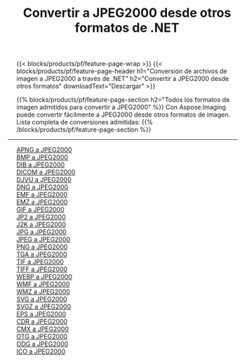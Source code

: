 ﻿---
title: Convertir a JPEG2000 desde otros formatos de .NET 
weight: 3920
url: /es/net/conversion/to/jpeg2000 
lang: es
langdirlevel: 2
locales: zh-hans,ja,it,ru,de,es,fr,nl,id,lt,pl,pt,vi,tr,ko,zh-hant,ar,hi,th,sv,cs,uk,he
description: Usando Aspose.Imaging puede convertir fácilmente a JPEG2000 desde otros formatos
---

{{< blocks/products/pf/feature-page-wrap >}}
{{< blocks/products/pf/feature-page-header h1="Conversión de archivos de imagen a JPEG2000 a través de .NET" h2="Convertir a JPEG2000 desde otros formatos" downloadText="Descargar" >}}


{{% blocks/products/pf/feature-page-section  h2="Todos los formatos de imagen admitidos para convertir a JPEG2000" %}}
Con Aspose.Imaging puede convertir fácilmente a JPEG2000 desde otros formatos de imagen.
<br/>
Lista completa de conversiones admitidas:
{{% /blocks/products/pf/feature-page-section %}}
<div class="container-fluid productfamilypage bg-gray">
    <div class="convertypes bg-gray agp-content section">
        <div class="container">
		<hr style="margin-left:-20px;"/>
		<div class="row other-converters">
		    <div class='col-md-2 other-converter remove-lp remove-rp'><a href="/imaging/es/net/conversion/apng-to-jpeg2000" >APNG a JPEG2000</a></div>
<div class='col-md-2 other-converter remove-lp remove-rp'><a href="/imaging/es/net/conversion/bmp-to-jpeg2000" >BMP a JPEG2000</a></div>
<div class='col-md-2 other-converter remove-lp remove-rp'><a href="/imaging/es/net/conversion/dib-to-jpeg2000" >DIB a JPEG2000</a></div>
<div class='col-md-2 other-converter remove-lp remove-rp'><a href="/imaging/es/net/conversion/dicom-to-jpeg2000" >DICOM a JPEG2000</a></div>
<div class='col-md-2 other-converter remove-lp remove-rp'><a href="/imaging/es/net/conversion/djvu-to-jpeg2000" >DJVU a JPEG2000</a></div>
<div class='col-md-2 other-converter remove-lp remove-rp'><a href="/imaging/es/net/conversion/dng-to-jpeg2000" >DNG a JPEG2000</a></div>
<div class='col-md-2 other-converter remove-lp remove-rp'><a href="/imaging/es/net/conversion/emf-to-jpeg2000" >EMF a JPEG2000</a></div>
<div class='col-md-2 other-converter remove-lp remove-rp'><a href="/imaging/es/net/conversion/emz-to-jpeg2000" >EMZ a JPEG2000</a></div>
<div class='col-md-2 other-converter remove-lp remove-rp'><a href="/imaging/es/net/conversion/gif-to-jpeg2000" >GIF a JPEG2000</a></div>
<div class='col-md-2 other-converter remove-lp remove-rp'><a href="/imaging/es/net/conversion/jp2-to-jpeg2000" >JP2 a JPEG2000</a></div>
<div class='col-md-2 other-converter remove-lp remove-rp'><a href="/imaging/es/net/conversion/j2k-to-jpeg2000" >J2K a JPEG2000</a></div>
<div class='col-md-2 other-converter remove-lp remove-rp'><a href="/imaging/es/net/conversion/jpg-to-jpeg2000" >JPG a JPEG2000</a></div>
<div class='col-md-2 other-converter remove-lp remove-rp'><a href="/imaging/es/net/conversion/jpeg-to-jpeg2000" >JPEG a JPEG2000</a></div>
<div class='col-md-2 other-converter remove-lp remove-rp'><a href="/imaging/es/net/conversion/png-to-jpeg2000" >PNG a JPEG2000</a></div>
<div class='col-md-2 other-converter remove-lp remove-rp'><a href="/imaging/es/net/conversion/tga-to-jpeg2000" >TGA a JPEG2000</a></div>
<div class='col-md-2 other-converter remove-lp remove-rp'><a href="/imaging/es/net/conversion/tif-to-jpeg2000" >TIF a JPEG2000</a></div>
<div class='col-md-2 other-converter remove-lp remove-rp'><a href="/imaging/es/net/conversion/tiff-to-jpeg2000" >TIFF a JPEG2000</a></div>
<div class='col-md-2 other-converter remove-lp remove-rp'><a href="/imaging/es/net/conversion/webp-to-jpeg2000" >WEBP a JPEG2000</a></div>
<div class='col-md-2 other-converter remove-lp remove-rp'><a href="/imaging/es/net/conversion/wmf-to-jpeg2000" >WMF a JPEG2000</a></div>
<div class='col-md-2 other-converter remove-lp remove-rp'><a href="/imaging/es/net/conversion/wmz-to-jpeg2000" >WMZ a JPEG2000</a></div>
<div class='col-md-2 other-converter remove-lp remove-rp'><a href="/imaging/es/net/conversion/svg-to-jpeg2000" >SVG a JPEG2000</a></div>
<div class='col-md-2 other-converter remove-lp remove-rp'><a href="/imaging/es/net/conversion/svgz-to-jpeg2000" >SVGZ a JPEG2000</a></div>
<div class='col-md-2 other-converter remove-lp remove-rp'><a href="/imaging/es/net/conversion/eps-to-jpeg2000" >EPS a JPEG2000</a></div>
<div class='col-md-2 other-converter remove-lp remove-rp'><a href="/imaging/es/net/conversion/cdr-to-jpeg2000" >CDR a JPEG2000</a></div>
<div class='col-md-2 other-converter remove-lp remove-rp'><a href="/imaging/es/net/conversion/cmx-to-jpeg2000" >CMX a JPEG2000</a></div>
<div class='col-md-2 other-converter remove-lp remove-rp'><a href="/imaging/es/net/conversion/otg-to-jpeg2000" >OTG a JPEG2000</a></div>
<div class='col-md-2 other-converter remove-lp remove-rp'><a href="/imaging/es/net/conversion/odg-to-jpeg2000" >ODG a JPEG2000</a></div>
<div class='col-md-2 other-converter remove-lp remove-rp'><a href="/imaging/es/net/conversion/ico-to-jpeg2000" >ICO a JPEG2000</a></div>
                </div>
        </div>
    </div>
</div>
<br/>

